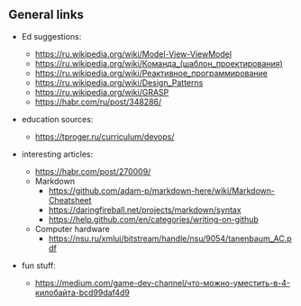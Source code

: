 ## General links

- Ed suggestions:
  + https://ru.wikipedia.org/wiki/Model-View-ViewModel
  + https://ru.wikipedia.org/wiki/Команда_(шаблон_проектирования)
  + https://ru.wikipedia.org/wiki/Реактивное_программирование 
  + https://ru.wikipedia.org/wiki/Design_Patterns
  + https://ru.wikipedia.org/wiki/GRASP
  + https://habr.com/ru/post/348286/

- education sources:
  + https://tproger.ru/curriculum/devops/

- interesting articles:
  + https://habr.com/post/270009/
  + Markdown
    * https://github.com/adam-p/markdown-here/wiki/Markdown-Cheatsheet
    * https://daringfireball.net/projects/markdown/syntax
    * https://help.github.com/en/categories/writing-on-github
  + Computer hardware
    * https://nsu.ru/xmlui/bitstream/handle/nsu/9054/tanenbaum_AC.pdf

- fun stuff:
  + https://medium.com/game-dev-channel/что-можно-уместить-в-4-килобайта-bcd99daf4d9